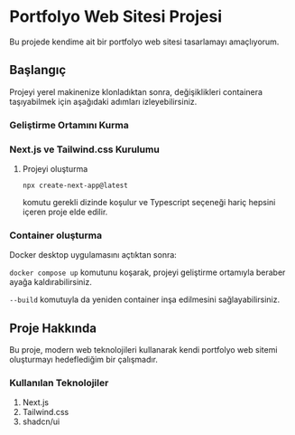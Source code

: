 # Portfolyo Web Sitesi Projesi

Bu projede kendime ait bir portfolyo web sitesi tasarlamayı amaçlıyorum.

## Başlangıç

Projeyi yerel makinenize klonladıktan sonra, değişiklikleri containera taşıyabilmek için aşağıdaki adımları izleyebilirsiniz.

### Geliştirme Ortamını Kurma

### Next.js ve Tailwind.css Kurulumu
1. Projeyi oluşturma

    ```
    npx create-next-app@latest
    ```

    komutu gerekli dizinde koşulur ve Typescript seçeneği hariç hepsini içeren proje elde edilir.

### Container oluşturma
Docker desktop uygulamasını açtıktan sonra:

`docker compose up` komutunu koşarak, projeyi geliştirme ortamıyla beraber ayağa kaldırabilirsiniz.

`--build` komutuyla da yeniden container inşa edilmesini sağlayabilirsiniz.


## Proje Hakkında

Bu proje, modern web teknolojileri kullanarak kendi portfolyo web sitemi oluşturmayı hedeflediğim bir çalışmadır.

### Kullanılan Teknolojiler

1. Next.js
2. Tailwind.css
3. shadcn/ui
